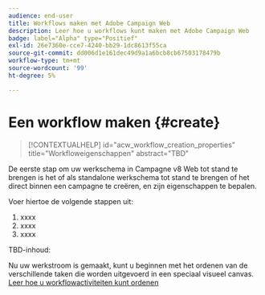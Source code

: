 ```yaml
---
audience: end-user
title: Workflows maken met Adobe Campaign Web
description: Leer hoe u workflows kunt maken met Adobe Campaign Web
badge: label="Alpha" type="Positief"
exl-id: 26e7360e-cce7-4240-bb29-1dc8613f55ca
source-git-commit: dd006d1e161dec49d9a1a6bcb8cb67503178479b
workflow-type: tm+mt
source-wordcount: '99'
ht-degree: 5%

---
```



# Een workflow maken {#create}

>[!CONTEXTUALHELP]
>id="acw_workflow_creation_properties"
>title="Workfloweigenschappen"
>abstract="TBD"

De eerste stap om uw werkschema in Campagne v8 Web tot stand te brengen is het of als standalone werkschema tot stand te brengen of het direct binnen een campagne te creëren, en zijn eigenschappen te bepalen.

Voer hiertoe de volgende stappen uit:

1. xxxx
1. xxxx
1. xxxx

TBD-inhoud:

Nu uw werkstroom is gemaakt, kunt u beginnen met het ordenen van de verschillende taken die worden uitgevoerd in een speciaal visueel canvas. [Leer hoe u workflowactiviteiten kunt ordenen](build-workflow.md)
